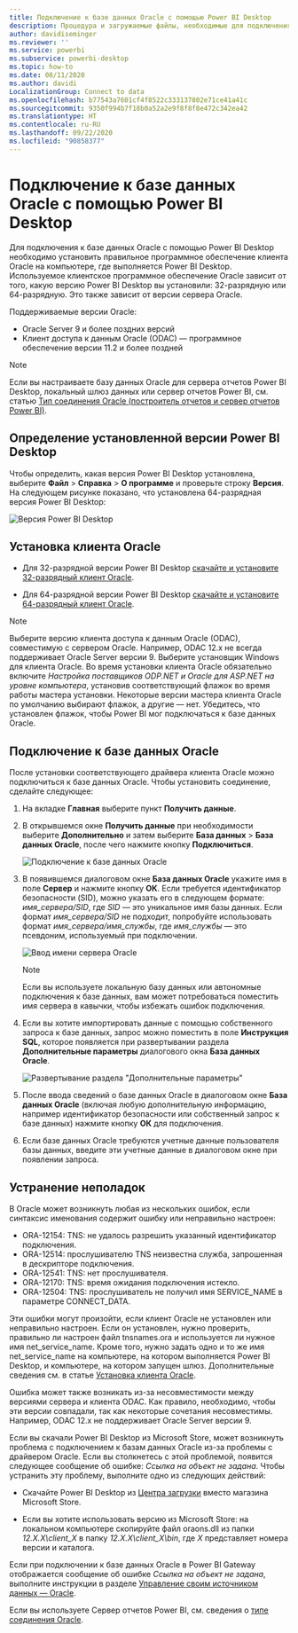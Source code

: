 ```yaml
---
title: Подключение к базе данных Oracle с помощью Power BI Desktop
description: Процедура и загружаемые файлы, необходимые для подключения Oracle к Power BI Desktop
author: davidiseminger
ms.reviewer: ''
ms.service: powerbi
ms.subservice: powerbi-desktop
ms.topic: how-to
ms.date: 08/11/2020
ms.author: davidi
LocalizationGroup: Connect to data
ms.openlocfilehash: b77543a7601cf4f8522c333137802e71ce41a41c
ms.sourcegitcommit: 9350f994b7f18b0a52a2e9f8f8f8e472c342ea42
ms.translationtype: HT
ms.contentlocale: ru-RU
ms.lasthandoff: 09/22/2020
ms.locfileid: "90858377"
---
```

# <a name="connect-to-an-oracle-database-with-power-bi-desktop"></a>Подключение к базе данных Oracle с помощью Power BI Desktop
Для подключения к базе данных Oracle с помощью Power BI Desktop необходимо установить правильное программное обеспечение клиента Oracle на компьютере, где выполняется Power BI Desktop. Используемое клиентское программное обеспечение Oracle зависит от того, какую версию Power BI Desktop вы установили: 32-разрядную или 64-разрядную. Это также зависит от версии сервера Oracle.

Поддерживаемые версии Oracle: 
- Oracle Server 9 и более поздних версий
- Клиент доступа к данным Oracle (ODAC) — программное обеспечение версии 11.2 и более поздней

> [!NOTE]
> Если вы настраиваете базу данных Oracle для сервера отчетов Power BI Desktop, локальный шлюз данных или сервер отчетов Power BI, см. статью [Тип соединения Oracle (построитель отчетов и сервер отчетов Power BI)](/sql/reporting-services/report-data/oracle-connection-type-ssrs?view=sql-server-ver15). 


## <a name="determining-which-version-of-power-bi-desktop-is-installed"></a>Определение установленной версии Power BI Desktop
Чтобы определить, какая версия Power BI Desktop установлена, выберите **Файл** > **Справка** > **О программе** и проверьте строку **Версия**. На следующем рисунке показано, что установлена 64-разрядная версия Power BI Desktop:

![Версия Power BI Desktop](media/desktop-connect-oracle-database/connect-oracle-database_1.png)

## <a name="install-the-oracle-client"></a>Установка клиента Oracle
- Для 32-разрядной версии Power BI Desktop [скачайте и установите 32-разрядный клиент Oracle](https://www.oracle.com/technetwork/topics/dotnet/utilsoft-086879.html).

- Для 64-разрядной версии Power BI Desktop [скачайте и установите 64-разрядный клиент Oracle](https://www.oracle.com/database/technologies/odac-downloads.html).

> [!NOTE]
> Выберите версию клиента доступа к данным Oracle (ODAC), совместимую с сервером Oracle. Например, ODAC 12.x не всегда поддерживает Oracle Server версии 9.
> Выберите установщик Windows для клиента Oracle.
> Во время установки клиента Oracle обязательно включите *Настройка поставщиков ODP.NET и Oracle для ASP.NET на уровне компьютера*, установив соответствующий флажок во время работы мастера установки. Некоторые версии мастера клиента Oracle по умолчанию выбирают флажок, а другие — нет. Убедитесь, что установлен флажок, чтобы Power BI мог подключаться к базе данных Oracle.

## <a name="connect-to-an-oracle-database"></a>Подключение к базе данных Oracle
После установки соответствующего драйвера клиента Oracle можно подключиться к базе данных Oracle. Чтобы установить соединение, сделайте следующее:

1. На вкладке **Главная** выберите пункт **Получить данные**. 

2. В открывшемся окне **Получить данные** при необходимости выберите **Дополнительно** и затем выберите **База данных** > **База данных Oracle**, после чего нажмите кнопку **Подключиться**.
   
   ![Подключение к базе данных Oracle](media/desktop-connect-oracle-database/connect-oracle-database_2.png)
3. В появившемся диалоговом окне **База данных Oracle** укажите имя в поле **Сервер** и нажмите кнопку **ОК**. Если требуется идентификатор безопасности (SID), можно указать его в следующем формате: *имя_сервера/SID*, где *SID* — это уникальное имя базы данных. Если формат *имя_сервера/SID* не подходит, попробуйте использовать формат *имя_сервера/имя_службы*, где *имя_службы* — это псевдоним, используемый при подключении.


   ![Ввод имени сервера Oracle](media/desktop-connect-oracle-database/connect-oracle-database_3.png)

   > [!NOTE]
   > Если вы используете локальную базу данных или автономные подключения к базе данных, вам может потребоваться поместить имя сервера в кавычки, чтобы избежать ошибок подключения. 
      
4. Если вы хотите импортировать данные с помощью собственного запроса к базе данных, запрос можно поместить в поле **Инструкция SQL**, которое появляется при развертывании раздела **Дополнительные параметры** диалогового окна **База данных Oracle**.
   
   ![Развертывание раздела "Дополнительные параметры"](media/desktop-connect-oracle-database/connect-oracle-database_4.png)


5. После ввода сведений о базе данных Oracle в диалоговом окне **База данных Oracle** (включая любую дополнительную информацию, например идентификатор безопасности или собственный запрос к базе данных) нажмите кнопку **ОК** для подключения.
5. Если базе данных Oracle требуются учетные данные пользователя базы данных, введите эти учетные данные в диалоговом окне при появлении запроса.


## <a name="troubleshooting"></a>Устранение неполадок

В Oracle может возникнуть любая из нескольких ошибок, если синтаксис именования содержит ошибку или неправильно настроен:

* ORA-12154: TNS: не удалось разрешить указанный идентификатор подключения.
* ORA-12514: прослушивателю TNS неизвестна служба, запрошенная в дескрипторе подключения.
* ORA-12541: TNS: нет прослушивателя.
* ORA-12170: TNS: время ожидания подключения истекло.
* ORA-12504: TNS: прослушиватель не получил имя SERVICE_NAME в параметре CONNECT_DATA.

Эти ошибки могут произойти, если клиент Oracle не установлен или неправильно настроен. Если он установлен, нужно проверить, правильно ли настроен файл tnsnames.ora и используется ли нужное имя net_service_name. Кроме того, нужно задать одно и то же имя net_service_name на компьютере, на котором выполняется Power BI Desktop, и компьютере, на котором запущен шлюз. Дополнительные сведения см. в статье [Установка клиента Oracle](#install-the-oracle-client).

Ошибка может также возникать из-за несовместимости между версиями сервера и клиента ODAC. Как правило, необходимо, чтобы эти версии совпадали, так как некоторые сочетания несовместимы. Например, ODAC 12.x не поддерживает Oracle Server версии 9.

Если вы скачали Power BI Desktop из Microsoft Store, может возникнуть проблема с подключением к базам данных Oracle из-за проблемы с драйвером Oracle. Если вы столкнетесь с этой проблемой, появится следующее сообщение об ошибке: *Ссылка на объект не задана*. Чтобы устранить эту проблему, выполните одно из следующих действий:

* Скачайте Power BI Desktop из [Центра загрузки](https://www.microsoft.com/download/details.aspx?id=58494) вместо магазина Microsoft Store.

* Если вы хотите использовать версию из Microsoft Store: на локальном компьютере скопируйте файл oraons.dll из папки _12.X.X\client_X_ в папку _12.X.X\client_X\bin_, где _X_ представляет номера версии и каталога.

Если при подключении к базе данных Oracle в Power BI Gateway отображается сообщение об ошибке *Ссылка на объект не задана*, выполните инструкции в разделе [Управление своим источником данных — Oracle](service-gateway-onprem-manage-oracle.md).

Если вы используете Сервер отчетов Power BI, см. сведения о [типе соединения Oracle](/sql/reporting-services/report-data/oracle-connection-type-ssrs?view=sql-server-ver15).